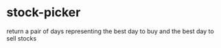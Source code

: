 # stock-picker
 return a pair of days representing the best day to buy and the best day to sell stocks
